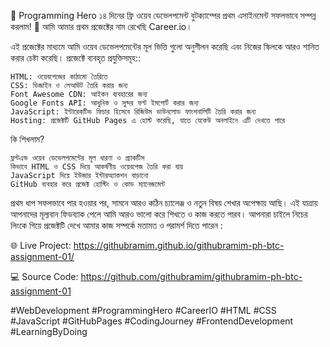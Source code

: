 🎉 Programming Hero ১৪ দিনের ফ্রি ওয়েব ডেভেলপমেন্ট বুটক্যাম্পের প্রথম এসাইনমেন্ট সফলভাবে সম্পন্ন করলাম! 🎉
আমি আমার প্রথম প্রজেক্টের নাম রেখেছি Career.io।

এই প্রজেক্টের মাধ্যমে আমি ওয়েব ডেভেলপমেন্টের মূল ভিত্তি গুলো অনুশীলন করেছি এবং নিজের স্কিলকে আরও শানিত করার চেষ্টা করেছি।
প্রজেক্টে ব্যবহৃত প্রযুক্তিসমূহ::

    HTML: ওয়েবপেজের কাঠামো তৈরিতে
    CSS: ডিজাইন ও লেআউট তৈরি করার জন্য
    Font Awesome CDN: আইকন ব্যবহারের জন্য
    Google Fonts API: আধুনিক ও সুন্দর ফন্ট ইমপোর্ট করার জন্য
    JavaScript: ইন্টারেকটিভ ফিচার হিসেবে রিজিউম ডাউনলোড ফাংশনালিটি তৈরি করার জন্য
    Hosting: প্রজেক্টটি GitHub Pages এ হোস্ট করেছি, যাতে যেকেউ অনলাইনে এটি দেখতে পারে

কি শিখলাম?

    ফ্রন্টএন্ড ওয়েব ডেভেলপমেন্টের মূল ধারণা ও প্র্যাকটিস
    কিভাবে HTML ও CSS দিয়ে আকর্ষণীয় ওয়েবপেজ তৈরি করা যায়
    JavaScript দিয়ে ইউজার ইন্টারঅ্যাকশন বাড়ানো
    GitHub ব্যবহার করে প্রজেক্ট হোস্টিং ও কোড ম্যানেজমেন্ট

প্রথম ধাপ সফলভাবে পার হওয়ার পর, সামনে আরও কঠিন চ্যালেঞ্জ ও নতুন বিষয় শেখার অপেক্ষায় আছি।
এই যাত্রায় আপনাদের মূল্যবান ফিডব্যাক পেলে আমি আরও ভালো করে শিখতে ও কাজ করতে পারব।
আপনারা চাইলে নিচের লিংকে গিয়ে প্রজেক্টটি দেখে আমার কাজ সম্পর্কে মতামত ও পরামর্শ দিতে পারেন
:

🌐 Live Project: https://githubramim.github.io/githubramim-ph-btc-assignment-01/

💻 Source Code: https://github.com/githubramim/githubramim-ph-btc-assignment-01

#WebDevelopment #ProgrammingHero #CareerIO #HTML #CSS #JavaScript #GitHubPages #CodingJourney #FrontendDevelopment #LearningByDoing
